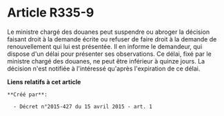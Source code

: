# Article R335-9

Le ministre chargé des douanes peut suspendre ou abroger la décision faisant droit à la demande écrite ou refuser de faire
droit à la demande de renouvellement qui lui est présentée. Il en informe le demandeur, qui dispose d'un délai pour présenter
ses observations. Ce délai, fixé par le ministre chargé des douanes, ne peut être inférieur à quinze jours. La décision n'est
notifiée à l'intéressé qu'après l'expiration de ce délai.

**Liens relatifs à cet article**

	**Créé par**:

	  - Décret n°2015-427 du 15 avril 2015 - art. 1
